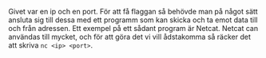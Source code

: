 Givet var en ip och en port. För att få flaggan så behövde man på något sätt ansluta sig till
dessa med ett programm som kan skicka och ta emot data till och från adressen. Ett exempel
på ett sådant program är Netcat. Netcat can användas till mycket, och för att göra det
vi vill ådstakomma så räcker det att skriva `nc <ip> <port>`.
